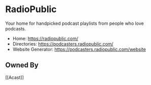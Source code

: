 # RadioPublic
Your home for handpicked podcast playlists from people who love podcasts.

* Home: https://radiopublic.com/
* Directories: https://podcasters.radiopublic.com/
* Website Generator: https://podcasters.radiopublic.com/website

## Owned By
[[Acast]]
